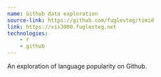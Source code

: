 ```yaml
---
name: Github data exploration
source-link: https://github.com/fuglesteg/timid
link: https://vis3000.fuglesteg.net
technologies:
    - r
    - github
---
```


An exploration of language popularity on Github.
